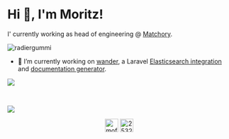 # Hi 👋, I'm Moritz!
I' currently working as head of engineering @ [Matchory](https://github.com/matchory).

<p align="left"> <img src="https://komarev.com/ghpvc/?username=radiergummi" alt="radiergummi" /> </p>

- 🔭 I’m currently working on [wander](https://github.com/Radiergummi/wander), a Laravel [Elasticsearch integration](https://github.com/matchory/elasticsearch) and [documentation generator](https://github.com/matchory/herodot).

![](https://github-readme-stats.vercel.app/api/top-langs/?username=radiergummi&layout=compact&hide=html)

&nbsp;

![](https://github-readme-stats.vercel.app/api?username=radiergummi&show_icons=true)

<p align="center">
<a href="https://twitter.com/mofriedrich" target="blank"><img align="center" src="https://cdn.jsdelivr.net/npm/simple-icons@3.0.1/icons/twitter.svg" alt="mofriedrich" height="30" width="30" /></a>
<a href="https://stackoverflow.com/users/2532203" target="blank"><img align="center" src="https://cdn.jsdelivr.net/npm/simple-icons@3.0.1/icons/stackoverflow.svg" alt="2532203" height="30" width="30" /></a>
</p>
